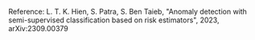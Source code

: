 Reference: L. T. K. Hien, S. Patra, S. Ben Taieb, "Anomaly detection with semi-supervised classification based on risk estimators", 2023,	arXiv:2309.00379
